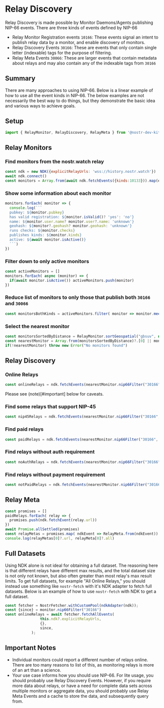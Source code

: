 # Relay Discovery 
Relay Discovery is made possible by Monitor Daemons/Agents publishing NIP-66 events. There are three kinds of events defined by NIP-66
- Relay Monitor Registration events `10166`: These events signal an intent to publish relay data by a monitor, and enable discovery of monitors.
- Relay Discovery Events `30166`: These are events that only contain single letter (indexable) tags for the purpose of filtering.
- Relay Meta Events `30066`: These are larger events that contain metadata about relays and may also contain any of the indexable tags from `30166` 

## Summary 
There are many approaches to using NIP-66. Below is a linear example of how to use all the event kinds in NIP-66. The below examples are not necessarily the best way to do things, but they demonstrate the basic idea and various ways to achieve goals. 

## Setup 
```js
import { RelayMonitor, RelayDiscovery, RelayMeta } from '@nostr-dev-kit/ndk'
```

## Relay Monitors

### Find monitors from the nostr.watch relay
```js
const ndk = new NDK({explicitRelayUrls: 'wss://history.nostr.watch'})
await ndk.connect()
const monitors = Array.from(await ndk.fetchEvents({kinds:10133})).map(e => RelayMonitor.from(e))
```

### Show some information about each monitor
```js
monitors.forEach( monitor => {
  console.log(```
  pubkey: ${monitor.pubkey}
  has valid registration: ${monitor.isValid()? 'yes': 'no'}
  name: ${monitor.user.name? monitor.user?.name: 'unknown'}
  geohash: ${monitor?.geohash? monitor.geohash: 'unknown'}
  runs checks: ${monitor.checks}
  publishes kinds: ${monitor.kinds}
  active: ${await monitor.isActive()}
  ```)
})
```

### Filter down to only active monitors 
```js
const activeMonitors = [] 
monitors.forEach( async (monitor) => {
  if(await monitor.isActive()) activeMonitors.push(monitor)
})
```

### Reduce list of monitors to only those that publish both `30166` and `30066`
```js
const monitorsBothKinds = activeMonitors.filter( monitor => monitor.meetsCriterias({kinds: [30166,30066]}))
```

### Select the nearest monitor 
```js
const monitorsSortedByDistance = RelayMonitor.sortGeospatial("gbsuv", new Set(monitorsBothKinds))
const nearestMonitor = Array.from(monitorsSortedByDistance)?.[0] || monitors?.[0] || null
if(!nearestMonitor) throw new Error("No monitors found")  
```

## Relay Discovery

### Online Relays 
```js
const onlineRelays = ndk.fetchEvents(nearestMonitor.nip66Filter("30166"))
```
Please see (note)[#important] below for caveats. 

### Find some relays that support NIP-45
```js
const nip45Relays = ndk.fetchEvents(nearestMonitor.nip66Filter("30166", { "#N": ["45"] }))
```

### Find paid relays 
```js
const paidRelays = ndk.fetchEvents(nearestMonitor.nip66Filter("30166", { "#R": ["payment"] }))
```

### Find relays without auth requirement
```js
const noAuthRelays = ndk.fetchEvents(nearestMonitor.nip66Filter("30166", { "#R": ["!auth"] }))
```

### Find relays without payment requirement
```js
const notPaidRelays = ndk.fetchEvents(nearestMonitor.nip66Filter("30166", { "#R": ["!payment"] }))
```

## Relay Meta
```js
const promises = []
paidRelays.forEach( relay => {
  promises.push(ndk.fetchEvent(relay.url))
})
await Promise.allSettled(promises)
const relayMetas = promises.map( ndkEvent => RelayMeta.from(ndkEvent))
console.log(relayMetas[0]?.url, relayMeta[0]?.all)
```

## Full Datasets
Using NDK alone is not ideal for obtaining a full dataset. The reasoning here is that different relays have different max results, and the total dataset size is not only not known, but also often greater than most relay's max result limits. To get full datasets, for example "All Online Relays," you should instead use something like `nostr-fetch` with it's NDK adapter to fetch full datasets. Below is an example of how to use `nostr-fetch` with NDK to get a full dataset.

```js
const fetcher = NostrFetcher.withCustomPool(ndkAdapter(ndk));
const {since} = monitor.nip66Filter("30166")
const onlineRelays = await fetcher.fetchAllEvents(
                this.ndk?.explicitRelayUrls,
                {},
                since,
            );
```

<a name="important"></a>
## Important Notes
- Individual monitors could report a different number of relays online. There are too many reasons to list of this, as monitoring relays is more of an art than a science. 
- Your use case informs how you should use NIP-66. For lite usage, you should probably use Relay Discovery Events. However, if you require more data about relays, or have a need for complete data sets across multiple monitors or aggregate data, you should probably use Relay Meta Events and a cache to store the data, and subsequently query from. 
